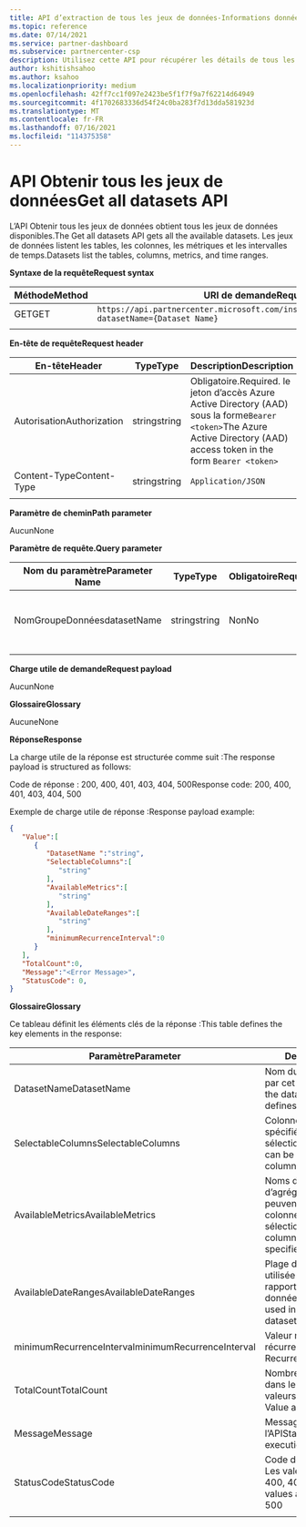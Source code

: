 ```yaml
---
title: API d’extraction de tous les jeux de données-Informations données
ms.topic: reference
ms.date: 07/14/2021
ms.service: partner-dashboard
ms.subservice: partnercenter-csp
description: Utilisez cette API pour récupérer les détails de tous les jeux de données disponibles dans les Insights de l’espace partenaires.
author: kshitishsahoo
ms.author: ksahoo
ms.localizationpriority: medium
ms.openlocfilehash: 42ff7cc1f097e2423be5f1f7f9a7f62214d64949
ms.sourcegitcommit: 4f1702683336d54f24c0ba283f7d13dda581923d
ms.translationtype: MT
ms.contentlocale: fr-FR
ms.lasthandoff: 07/16/2021
ms.locfileid: "114375358"
---
```

# <a name="get-all-datasets-api"></a><span data-ttu-id="08a68-103">API Obtenir tous les jeux de données</span><span class="sxs-lookup"><span data-stu-id="08a68-103">Get all datasets API</span></span>

<span data-ttu-id="08a68-104">L’API Obtenir tous les jeux de données obtient tous les jeux de données disponibles.</span><span class="sxs-lookup"><span data-stu-id="08a68-104">The Get all datasets API gets all the available datasets.</span></span> <span data-ttu-id="08a68-105">Les jeux de données listent les tables, les colonnes, les métriques et les intervalles de temps.</span><span class="sxs-lookup"><span data-stu-id="08a68-105">Datasets list the tables, columns, metrics, and time ranges.</span></span>

<span data-ttu-id="08a68-106">**Syntaxe de la requête**</span><span class="sxs-lookup"><span data-stu-id="08a68-106">**Request syntax**</span></span>

|    <span data-ttu-id="08a68-107">Méthode</span><span class="sxs-lookup"><span data-stu-id="08a68-107">Method</span></span>    |    <span data-ttu-id="08a68-108">URI de demande</span><span class="sxs-lookup"><span data-stu-id="08a68-108">Request URI</span></span>    |
|    ----    |    ----    |
|    <span data-ttu-id="08a68-109">GET</span><span class="sxs-lookup"><span data-stu-id="08a68-109">GET</span></span>    |    `https://api.partnercenter.microsoft.com/insights/v1/mpn/ScheduledDataset?datasetName={Dataset Name}`     |
|        |        |

<span data-ttu-id="08a68-110">**En-tête de requête**</span><span class="sxs-lookup"><span data-stu-id="08a68-110">**Request header**</span></span>

|    <span data-ttu-id="08a68-111">En-tête</span><span class="sxs-lookup"><span data-stu-id="08a68-111">Header</span></span>    |    <span data-ttu-id="08a68-112">Type</span><span class="sxs-lookup"><span data-stu-id="08a68-112">Type</span></span>    |    <span data-ttu-id="08a68-113">Description</span><span class="sxs-lookup"><span data-stu-id="08a68-113">Description</span></span>    |
|    ----    |    ----    |    ----    |
|    <span data-ttu-id="08a68-114">Autorisation</span><span class="sxs-lookup"><span data-stu-id="08a68-114">Authorization</span></span>    |    <span data-ttu-id="08a68-115">string</span><span class="sxs-lookup"><span data-stu-id="08a68-115">string</span></span>    |    <span data-ttu-id="08a68-116">Obligatoire.</span><span class="sxs-lookup"><span data-stu-id="08a68-116">Required.</span></span> <span data-ttu-id="08a68-117">le jeton d’accès Azure Active Directory (AAD) sous la forme`Bearer <token>`</span><span class="sxs-lookup"><span data-stu-id="08a68-117">The Azure Active Directory (AAD) access token in the form `Bearer <token>`</span></span>    |
|    <span data-ttu-id="08a68-118">Content-Type</span><span class="sxs-lookup"><span data-stu-id="08a68-118">Content-Type</span></span>    |    <span data-ttu-id="08a68-119">string</span><span class="sxs-lookup"><span data-stu-id="08a68-119">string</span></span>    |    `Application/JSON`    |
|        |        |        |

<span data-ttu-id="08a68-120">**Paramètre de chemin**</span><span class="sxs-lookup"><span data-stu-id="08a68-120">**Path parameter**</span></span>

<span data-ttu-id="08a68-121">Aucun</span><span class="sxs-lookup"><span data-stu-id="08a68-121">None</span></span>

<span data-ttu-id="08a68-122">**Paramètre de requête.**</span><span class="sxs-lookup"><span data-stu-id="08a68-122">**Query parameter**</span></span>

|    <span data-ttu-id="08a68-123">Nom du paramètre</span><span class="sxs-lookup"><span data-stu-id="08a68-123">Parameter Name</span></span>    |    <span data-ttu-id="08a68-124">Type</span><span class="sxs-lookup"><span data-stu-id="08a68-124">Type</span></span>    |    <span data-ttu-id="08a68-125">Obligatoire</span><span class="sxs-lookup"><span data-stu-id="08a68-125">Required</span></span>    |    <span data-ttu-id="08a68-126">Description</span><span class="sxs-lookup"><span data-stu-id="08a68-126">Description</span></span>    |
|    ----    |    ----    |    ----    |    ----    |
|    <span data-ttu-id="08a68-127">NomGroupeDonnées</span><span class="sxs-lookup"><span data-stu-id="08a68-127">datasetName</span></span>    |    <span data-ttu-id="08a68-128">string</span><span class="sxs-lookup"><span data-stu-id="08a68-128">string</span></span>    |    <span data-ttu-id="08a68-129">Non</span><span class="sxs-lookup"><span data-stu-id="08a68-129">No</span></span>    |    <span data-ttu-id="08a68-130">Filtrer pour afficher les détails d’un seul jeu de données</span><span class="sxs-lookup"><span data-stu-id="08a68-130">Filter to get details of only one dataset</span></span>    |
|        |        |        |        |

<span data-ttu-id="08a68-131">**Charge utile de demande**</span><span class="sxs-lookup"><span data-stu-id="08a68-131">**Request payload**</span></span>

<span data-ttu-id="08a68-132">Aucun</span><span class="sxs-lookup"><span data-stu-id="08a68-132">None</span></span>

<span data-ttu-id="08a68-133">**Glossaire**</span><span class="sxs-lookup"><span data-stu-id="08a68-133">**Glossary**</span></span>

<span data-ttu-id="08a68-134">Aucune</span><span class="sxs-lookup"><span data-stu-id="08a68-134">None</span></span>

<span data-ttu-id="08a68-135">**Réponse**</span><span class="sxs-lookup"><span data-stu-id="08a68-135">**Response**</span></span>

<span data-ttu-id="08a68-136">La charge utile de la réponse est structurée comme suit :</span><span class="sxs-lookup"><span data-stu-id="08a68-136">The response payload is structured as follows:</span></span>

<span data-ttu-id="08a68-137">Code de réponse : 200, 400, 401, 403, 404, 500</span><span class="sxs-lookup"><span data-stu-id="08a68-137">Response code: 200, 400, 401, 403, 404, 500</span></span>

<span data-ttu-id="08a68-138">Exemple de charge utile de réponse :</span><span class="sxs-lookup"><span data-stu-id="08a68-138">Response payload example:</span></span>

```json
{ 
   "Value":[ 
      { 
         "DatasetName ":"string", 
         "SelectableColumns":[ 
            "string" 
         ], 
         "AvailableMetrics":[ 
            "string" 
         ], 
         "AvailableDateRanges":[ 
            "string" 
         ], 
         "minimumRecurrenceInterval":0 
      } 
   ], 
   "TotalCount":0, 
   "Message":"<Error Message>", 
   "StatusCode": 0, 
} 
```

<span data-ttu-id="08a68-139">**Glossaire**</span><span class="sxs-lookup"><span data-stu-id="08a68-139">**Glossary**</span></span>

<span data-ttu-id="08a68-140">Ce tableau définit les éléments clés de la réponse :</span><span class="sxs-lookup"><span data-stu-id="08a68-140">This table defines the key elements in the response:</span></span>

|    <span data-ttu-id="08a68-141">Paramètre</span><span class="sxs-lookup"><span data-stu-id="08a68-141">Parameter</span></span>    |    <span data-ttu-id="08a68-142">Description</span><span class="sxs-lookup"><span data-stu-id="08a68-142">Description</span></span>    |
|    ----    |    ----    |
|    <span data-ttu-id="08a68-143">DatasetName</span><span class="sxs-lookup"><span data-stu-id="08a68-143">DatasetName</span></span>     |    <span data-ttu-id="08a68-144">Nom du jeu de données défini par cet objet de tableau</span><span class="sxs-lookup"><span data-stu-id="08a68-144">Name of the dataset that this array object defines</span></span>     |
|    <span data-ttu-id="08a68-145">SelectableColumns</span><span class="sxs-lookup"><span data-stu-id="08a68-145">SelectableColumns</span></span>     |    <span data-ttu-id="08a68-146">Colonnes brutes qui peuvent être spécifiées dans les colonnes sélectionnées</span><span class="sxs-lookup"><span data-stu-id="08a68-146">Raw columns that can be specified in the select columns</span></span>     |
|    <span data-ttu-id="08a68-147">AvailableMetrics</span><span class="sxs-lookup"><span data-stu-id="08a68-147">AvailableMetrics</span></span>     |    <span data-ttu-id="08a68-148">Noms des colonnes d’agrégation/métriques qui peuvent être spécifiées dans les colonnes sélectionnées</span><span class="sxs-lookup"><span data-stu-id="08a68-148">Aggregation/metric column names that can be specified in the select columns</span></span>     |
|    <span data-ttu-id="08a68-149">AvailableDateRanges</span><span class="sxs-lookup"><span data-stu-id="08a68-149">AvailableDateRanges</span></span>     |    <span data-ttu-id="08a68-150">Plage de dates qui peut être utilisée dans les requêtes de rapport pour le jeu de données</span><span class="sxs-lookup"><span data-stu-id="08a68-150">Date range that can be used in report queries for the dataset</span></span>     |
|    <span data-ttu-id="08a68-151">minimumRecurrenceInterval</span><span class="sxs-lookup"><span data-stu-id="08a68-151">minimumRecurrenceInterval</span></span>     |    <span data-ttu-id="08a68-152">Valeur minimale de l’intervalle de récurrence</span><span class="sxs-lookup"><span data-stu-id="08a68-152">Minimum value of Recurrence Interval</span></span>     |
|    <span data-ttu-id="08a68-153">TotalCount</span><span class="sxs-lookup"><span data-stu-id="08a68-153">TotalCount</span></span>     |    <span data-ttu-id="08a68-154">Nombre de jeux de données dans le tableau de valeurs</span><span class="sxs-lookup"><span data-stu-id="08a68-154">Number of datasets in the Value array</span></span>     |
|    <span data-ttu-id="08a68-155">Message</span><span class="sxs-lookup"><span data-stu-id="08a68-155">Message</span></span>     |    <span data-ttu-id="08a68-156">Message d’état d’’exécution de l’API</span><span class="sxs-lookup"><span data-stu-id="08a68-156">Status message from the execution of the API</span></span>     |
|    <span data-ttu-id="08a68-157">StatusCode</span><span class="sxs-lookup"><span data-stu-id="08a68-157">StatusCode</span></span>     |    <span data-ttu-id="08a68-158">Code de résultat.</span><span class="sxs-lookup"><span data-stu-id="08a68-158">Result Code.</span></span> <span data-ttu-id="08a68-159">Les valeurs possibles sont 200, 400, 401, 403, 500</span><span class="sxs-lookup"><span data-stu-id="08a68-159">The possible values are 200, 400, 401, 403, 500</span></span>     |
|        |        |

